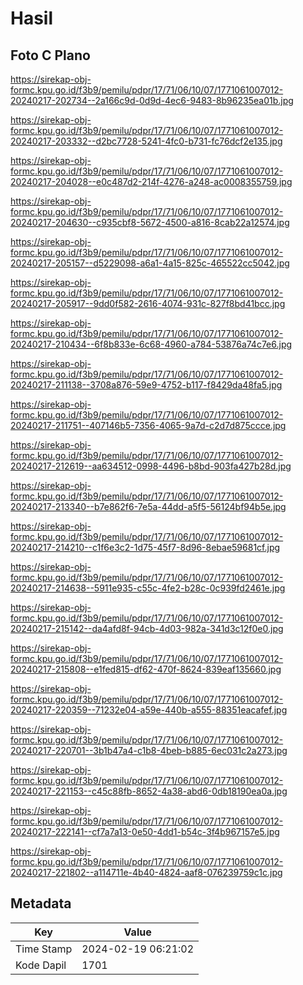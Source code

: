 # Hasil

## Foto C Plano

https://sirekap-obj-formc.kpu.go.id/f3b9/pemilu/pdpr/17/71/06/10/07/1771061007012-20240217-202734--2a166c9d-0d9d-4ec6-9483-8b96235ea01b.jpg

https://sirekap-obj-formc.kpu.go.id/f3b9/pemilu/pdpr/17/71/06/10/07/1771061007012-20240217-203332--d2bc7728-5241-4fc0-b731-fc76dcf2e135.jpg

https://sirekap-obj-formc.kpu.go.id/f3b9/pemilu/pdpr/17/71/06/10/07/1771061007012-20240217-204028--e0c487d2-214f-4276-a248-ac0008355759.jpg

https://sirekap-obj-formc.kpu.go.id/f3b9/pemilu/pdpr/17/71/06/10/07/1771061007012-20240217-204630--c935cbf8-5672-4500-a816-8cab22a12574.jpg

https://sirekap-obj-formc.kpu.go.id/f3b9/pemilu/pdpr/17/71/06/10/07/1771061007012-20240217-205157--d5229098-a6a1-4a15-825c-465522cc5042.jpg

https://sirekap-obj-formc.kpu.go.id/f3b9/pemilu/pdpr/17/71/06/10/07/1771061007012-20240217-205917--9dd0f582-2616-4074-931c-827f8bd41bcc.jpg

https://sirekap-obj-formc.kpu.go.id/f3b9/pemilu/pdpr/17/71/06/10/07/1771061007012-20240217-210434--6f8b833e-6c68-4960-a784-53876a74c7e6.jpg

https://sirekap-obj-formc.kpu.go.id/f3b9/pemilu/pdpr/17/71/06/10/07/1771061007012-20240217-211138--3708a876-59e9-4752-b117-f8429da48fa5.jpg

https://sirekap-obj-formc.kpu.go.id/f3b9/pemilu/pdpr/17/71/06/10/07/1771061007012-20240217-211751--407146b5-7356-4065-9a7d-c2d7d875ccce.jpg

https://sirekap-obj-formc.kpu.go.id/f3b9/pemilu/pdpr/17/71/06/10/07/1771061007012-20240217-212619--aa634512-0998-4496-b8bd-903fa427b28d.jpg

https://sirekap-obj-formc.kpu.go.id/f3b9/pemilu/pdpr/17/71/06/10/07/1771061007012-20240217-213340--b7e862f6-7e5a-44dd-a5f5-56124bf94b5e.jpg

https://sirekap-obj-formc.kpu.go.id/f3b9/pemilu/pdpr/17/71/06/10/07/1771061007012-20240217-214210--c1f6e3c2-1d75-45f7-8d96-8ebae59681cf.jpg

https://sirekap-obj-formc.kpu.go.id/f3b9/pemilu/pdpr/17/71/06/10/07/1771061007012-20240217-214638--5911e935-c55c-4fe2-b28c-0c939fd2461e.jpg

https://sirekap-obj-formc.kpu.go.id/f3b9/pemilu/pdpr/17/71/06/10/07/1771061007012-20240217-215142--da4afd8f-94cb-4d03-982a-341d3c12f0e0.jpg

https://sirekap-obj-formc.kpu.go.id/f3b9/pemilu/pdpr/17/71/06/10/07/1771061007012-20240217-215808--e1fed815-df62-470f-8624-839eaf135660.jpg

https://sirekap-obj-formc.kpu.go.id/f3b9/pemilu/pdpr/17/71/06/10/07/1771061007012-20240217-220359--71232e04-a59e-440b-a555-88351eacafef.jpg

https://sirekap-obj-formc.kpu.go.id/f3b9/pemilu/pdpr/17/71/06/10/07/1771061007012-20240217-220701--3b1b47a4-c1b8-4beb-b885-6ec031c2a273.jpg

https://sirekap-obj-formc.kpu.go.id/f3b9/pemilu/pdpr/17/71/06/10/07/1771061007012-20240217-221153--c45c88fb-8652-4a38-abd6-0db18190ea0a.jpg

https://sirekap-obj-formc.kpu.go.id/f3b9/pemilu/pdpr/17/71/06/10/07/1771061007012-20240217-222141--cf7a7a13-0e50-4dd1-b54c-3f4b967157e5.jpg

https://sirekap-obj-formc.kpu.go.id/f3b9/pemilu/pdpr/17/71/06/10/07/1771061007012-20240217-221802--a114711e-4b40-4824-aaf8-076239759c1c.jpg


## Metadata

| Key        | Value               |
| ---------- | ------------------- |
| Time Stamp | 2024-02-19 06:21:02 |
| Kode Dapil | 1701                |



